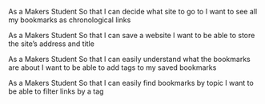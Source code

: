 As a Makers Student
So that I can decide what site to go to
I want to see all my bookmarks as chronological links

As a Makers Student
So that I can save a website
I want to be able to store the site’s address and title

As a Makers Student
So that I can easily understand what the bookmarks are about
I want to be able to add tags to my saved bookmarks

As a Makers Student
So that I can easily find bookmarks by topic
I want to be able to filter links by a tag

